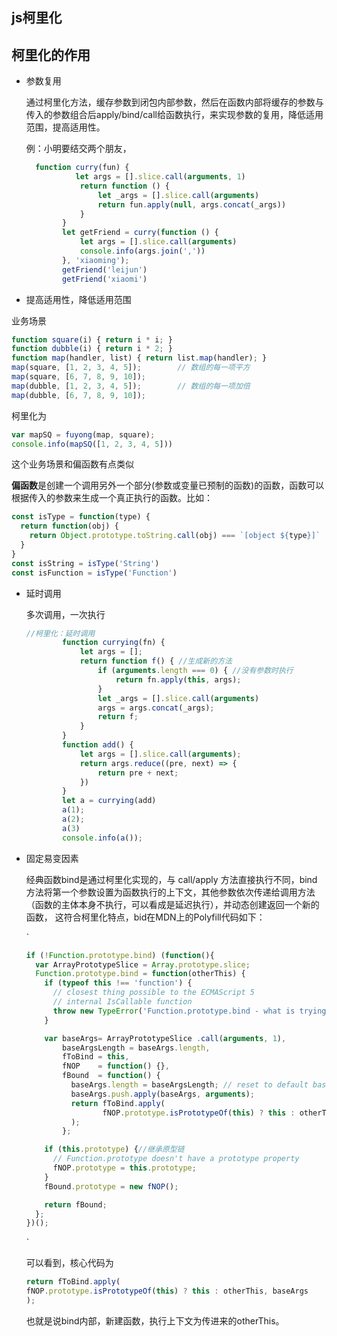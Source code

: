 ## js柯里化

##  柯里化的作用

* 参数复用

  通过柯里化方法，缓存参数到闭包内部参数，然后在函数内部将缓存的参数与传入的参数组合后apply/bind/call给函数执行，来实现参数的复用，降低适用范围，提高适用性。

  例：小明要结交两个朋友，

  ```javascript
    function curry(fun) {
             let args = [].slice.call(arguments, 1)
              return function () {
                  let _args = [].slice.call(arguments)
                  return fun.apply(null, args.concat(_args))
              }
          }
          let getFriend = curry(function () {
              let args = [].slice.call(arguments)
              console.info(args.join(','))
          }, 'xiaoming');
          getFriend('leijun')
          getFriend('xiaomi')
  ```

  

*   提高适用性，降低适用范围

  业务场景

  ```js
  function square(i) { return i * i; }
  function dubble(i) { return i * 2; }
  function map(handler, list) { return list.map(handler); }
  map(square, [1, 2, 3, 4, 5]);        // 数组的每一项平方
  map(square, [6, 7, 8, 9, 10]);
  map(dubble, [1, 2, 3, 4, 5]);        // 数组的每一项加倍
  map(dubble, [6, 7, 8, 9, 10]);
  ```

  柯里化为

  ```js
  var mapSQ = fuyong(map, square);
  console.info(mapSQ([1, 2, 3, 4, 5]))
  ```

  这个业务场景和偏函数有点类似

  **偏函数**是创建一个调用另外一个部分(参数或变量已预制的函数)的函数，函数可以根据传入的参数来生成一个真正执行的函数。比如：

  ```javascript
  const isType = function(type) {
    return function(obj) {
      return Object.prototype.toString.call(obj) === `[object ${type}]`
    }
  }
  const isString = isType('String')
  const isFunction = isType('Function')
  ```

* 延时调用

  多次调用，一次执行

  ```js
  //柯里化：延时调用
  ​        function currying(fn) {
  ​            let args = [];
  ​            return function f() { //生成新的方法
  ​                if (arguments.length === 0) { //没有参数时执行
  ​                    return fn.apply(this, args);
  ​                }
  ​                let _args = [].slice.call(arguments)
  ​                args = args.concat(_args);
  ​                return f;
  ​            }
  ​        }
  ​        function add() {
  ​            let args = [].slice.call(arguments);
  ​            return args.reduce((pre, next) => {
  ​                return pre + next;
  ​            })
  ​        }
  ​        let a = currying(add)
  ​        a(1);
  ​        a(2);
  ​        a(3)
  ​        console.info(a());
  ```

  

* 固定易变因素

  经典函数bind是通过柯里化实现的，与 call/apply 方法直接执行不同，bind 方法将第一个参数设置为函数执行的上下文，其他参数依次传递给调用方法（函数的主体本身不执行，可以看成是延迟执行），并动态创建返回一个新的函数， 这符合柯里化特点，bid在MDN上的Polyfill代码如下：

  `

  ```js
  if (!Function.prototype.bind) (function(){
    var ArrayPrototypeSlice = Array.prototype.slice;
    Function.prototype.bind = function(otherThis) {
      if (typeof this !== 'function') {
        // closest thing possible to the ECMAScript 5
        // internal IsCallable function
        throw new TypeError('Function.prototype.bind - what is trying to be bound is not callable');
      }
  
      var baseArgs= ArrayPrototypeSlice .call(arguments, 1),
          baseArgsLength = baseArgs.length,
          fToBind = this,
          fNOP    = function() {},
          fBound  = function() {
            baseArgs.length = baseArgsLength; // reset to default base arguments
            baseArgs.push.apply(baseArgs, arguments);
            return fToBind.apply(
                   fNOP.prototype.isPrototypeOf(this) ? this : otherThis, baseArgs
            );
          };
  
      if (this.prototype) {//继承原型链
        // Function.prototype doesn't have a prototype property
        fNOP.prototype = this.prototype; 
      }
      fBound.prototype = new fNOP();
  
      return fBound;
    };
  })();
  ```

  `

  可以看到，核心代码为

  ```js
  return fToBind.apply(
  fNOP.prototype.isPrototypeOf(this) ? this : otherThis, baseArgs
  );
  ```

  也就是说bind内部，新建函数，执行上下文为传进来的otherThis。
